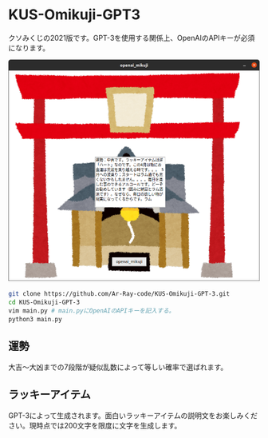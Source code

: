 # KUS-Omikuji-GPT3
クソみくじの2021版です。GPT-3を使用する関係上、OpenAIのAPIキーが必須になります。

![](omikuji-img.png)

```bash
git clone https://github.com/Ar-Ray-code/KUS-Omikuji-GPT-3.git
cd KUS-Omikuji-GPT-3
vim main.py # main.pyにOpenAIのAPIキーを記入する。
python3 main.py
```

## 運勢

大吉〜大凶までの7段階が疑似乱数によって等しい確率で選ばれます。

## ラッキーアイテム

GPT-3によって生成されます。面白いラッキーアイテムの説明文をお楽しみください。現時点では200文字を限度に文字を生成します。
